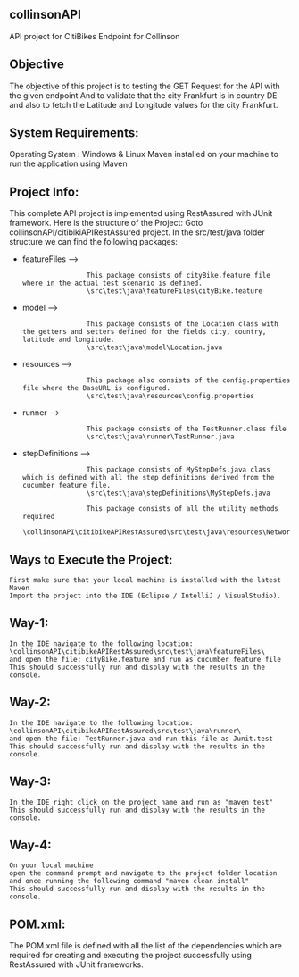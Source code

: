 ## collinsonAPI

API project for CitiBikes Endpoint for Collinson

## Objective

The objective of this project is to testing the GET Request for the API with the given endpoint
And to validate that the city Frankfurt is in country DE and also to fetch the Latitude and Longitude
values for the city Frankfurt.


## System Requirements:

Operating System : Windows & Linux
Maven installed on your machine to run the application using Maven

## Project Info:

This complete API project is implemented using RestAssured with JUnit framework.
Here is the structure of the  Project:
Goto collinsonAPI/citibikiAPIRestAssured project.  In the src/test/java folder structure we can find the following packages:

* featureFiles --> 
                
                      This package consists of cityBike.feature file where in the actual test scenario is defined.
                      \src\test\java\featureFiles\cityBike.feature
* model --> 
    
                      This package consists of the Location class with the getters and setters defined for the fields city, country, latitude and longitude.
                      \src\test\java\model\Location.java
* resources -->       

                      This package also consists of the config.properties file where the BaseURL is configured.
                      \src\test\java\resources\config.properties
* runner --> 

                      This package consists of the TestRunner.class file
                      \src\test\java\runner\TestRunner.java
* stepDefinitions --> 
                      
                      This package consists of MyStepDefs.java class which is defined with all the step definitions derived from the cucumber feature file.
                      \src\test\java\stepDefinitions\MyStepDefs.java
                      
                      This package consists of all the utility methods required
                      \collinsonAPI\citibikeAPIRestAssured\src\test\java\resources\NetworkUtility.java

## Ways to Execute the Project:

    First make sure that your local machine is installed with the latest Maven
    Import the project into the IDE (Eclipse / IntelliJ / VisualStudio).

Way-1:
-----
    In the IDE navigate to the following location: \collinsonAPI\citibikeAPIRestAssured\src\test\java\featureFiles\
    and open the file: cityBike.feature and run as cucumber feature file
    This should successfully run and display with the results in the console.
Way-2:
-----
    In the IDE navigate to the following location: \collinsonAPI\citibikeAPIRestAssured\src\test\java\runner\
    and open the file: TestRunner.java and run this file as Junit.test
    This should successfully run and display with the results in the console.
Way-3:
-----
    In the IDE right click on the project name and run as "maven test"
    This should successfully run and display with the results in the console.
Way-4:
-----
    On your local machine 
    open the command prompt and navigate to the project folder location
    and once running the following command "maven clean install" 
    This should successfully run and display with the results in the console.

## POM.xml:

The POM.xml file is defined with all the list of the dependencies which are required for creating and executing the project successfully using RestAssured with JUnit frameworks.
